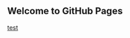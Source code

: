 ## Welcome to GitHub Pages


<a href="https://github.com/16025077d/comp3121/blob/master/css-masonry/css-masonry/masonry-with-gutter.html">test</a>
